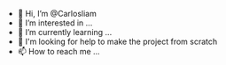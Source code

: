 - 👋 Hi, I’m @Carlosliam
- 👀 I’m interested in ...
- 🌱 I’m currently learning ...
- 💞️ I'm looking for help to make the project from scratch
- 📫 How to reach me ...

<!---
Carlosliam/Carlosliam is a ✨ special ✨ repository because its `README.md` (this file) appears on your GitHub profile.
You can click the Preview link to take a look at your changes.
--->
